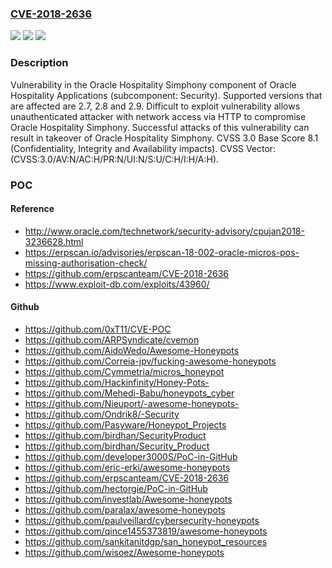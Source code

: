 ### [CVE-2018-2636](https://cve.mitre.org/cgi-bin/cvename.cgi?name=CVE-2018-2636)
![](https://img.shields.io/static/v1?label=Product&message=Hospitality%20Simphony&color=blue)
![](https://img.shields.io/static/v1?label=Version&message=%3D%202.7%20&color=brighgreen)
![](https://img.shields.io/static/v1?label=Vulnerability&message=Difficult%20to%20exploit%20vulnerability%20allows%20unauthenticated%20attacker%20with%20network%20access%20via%20HTTP%20to%20compromise%20Oracle%20Hospitality%20Simphony.%20%20Successful%20attacks%20of%20this%20vulnerability%20can%20result%20in%20takeover%20of%20Oracle%20Hospitality%20Simphony.&color=brighgreen)

### Description

Vulnerability in the Oracle Hospitality Simphony component of Oracle Hospitality Applications (subcomponent: Security). Supported versions that are affected are 2.7, 2.8 and 2.9. Difficult to exploit vulnerability allows unauthenticated attacker with network access via HTTP to compromise Oracle Hospitality Simphony. Successful attacks of this vulnerability can result in takeover of Oracle Hospitality Simphony. CVSS 3.0 Base Score 8.1 (Confidentiality, Integrity and Availability impacts). CVSS Vector: (CVSS:3.0/AV:N/AC:H/PR:N/UI:N/S:U/C:H/I:H/A:H).

### POC

#### Reference
- http://www.oracle.com/technetwork/security-advisory/cpujan2018-3236628.html
- https://erpscan.io/advisories/erpscan-18-002-oracle-micros-pos-missing-authorisation-check/
- https://github.com/erpscanteam/CVE-2018-2636
- https://www.exploit-db.com/exploits/43960/

#### Github
- https://github.com/0xT11/CVE-POC
- https://github.com/ARPSyndicate/cvemon
- https://github.com/AidoWedo/Awesome-Honeypots
- https://github.com/Correia-jpv/fucking-awesome-honeypots
- https://github.com/Cymmetria/micros_honeypot
- https://github.com/Hackinfinity/Honey-Pots-
- https://github.com/Mehedi-Babu/honeypots_cyber
- https://github.com/Nieuport/-awesome-honeypots-
- https://github.com/Ondrik8/-Security
- https://github.com/Pasyware/Honeypot_Projects
- https://github.com/birdhan/SecurityProduct
- https://github.com/birdhan/Security_Product
- https://github.com/developer3000S/PoC-in-GitHub
- https://github.com/eric-erki/awesome-honeypots
- https://github.com/erpscanteam/CVE-2018-2636
- https://github.com/hectorgie/PoC-in-GitHub
- https://github.com/investlab/Awesome-honeypots
- https://github.com/paralax/awesome-honeypots
- https://github.com/paulveillard/cybersecurity-honeypots
- https://github.com/qince1455373819/awesome-honeypots
- https://github.com/sankitanitdgp/san_honeypot_resources
- https://github.com/wisoez/Awesome-honeypots

